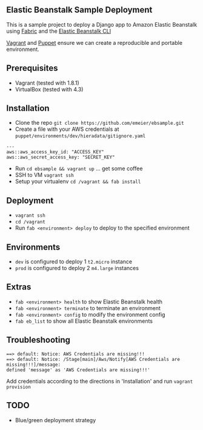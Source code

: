 Elastic Beanstalk Sample Deployment
--------------

This is a sample project to deploy a Django app to Amazon Elastic Beanstalk using [Fabric](http://www.fabfile.org/) and the [Elastic Beanstalk CLI](http://docs.aws.amazon.com/elasticbeanstalk/latest/dg/eb-cli3.html)

[Vagrant](https://www.vagrantup.com/) and [Puppet](https://puppetlabs.com/) ensure we can create a reproducible and portable environment.

Prerequisites
-------------
* Vagrant (tested with 1.8.1)
* VirtualBox (tested with 4.3)

Installation
------------
* Clone the repo `git clone https://github.com/emeier/ebsample.git`
* Create a file with your AWS credentials at
`puppet/environments/dev/hieradata/gitignore.yaml`

```
---
aws::aws_access_key_id: "ACCESS_KEY"
aws::aws_secret_access_key: "SECRET_KEY"
```

* Run `cd ebsample && vagrant up` ... get some coffee
* SSH to VM `vagrant ssh`
* Setup your virtualenv `cd /vagrant && fab install`

Deployment
----------
* `vagrant ssh`
* `cd /vagrant`
* Run `fab <environment> deploy` to deploy to the specified environment

Environments
------------
* `dev` is configured to deploy 1 `t2.micro` instance
* `prod` is configured to deploy 2 `m4.large` instances

Extras
------
* `fab <environment> health` to show Elastic Beanstalk health
* `fab <environment> terminate` to terminate an environment
* `fab <environment> config` to modify the environment config
* `fab eb_list` to show all Elastic Beanstalk environments

Troubleshooting
---------------
```
==> default: Notice: AWS Credentials are missing!!!
==> default: Notice: /Stage[main]/Aws/Notify[AWS Credentials are missing!!!]/message:
defined 'message' as 'AWS Credentials are missing!!!'
```
Add credentials according to the directions in 'Installation' and run `vagrant provision`


TODO
----
* Blue/green deployment strategy
